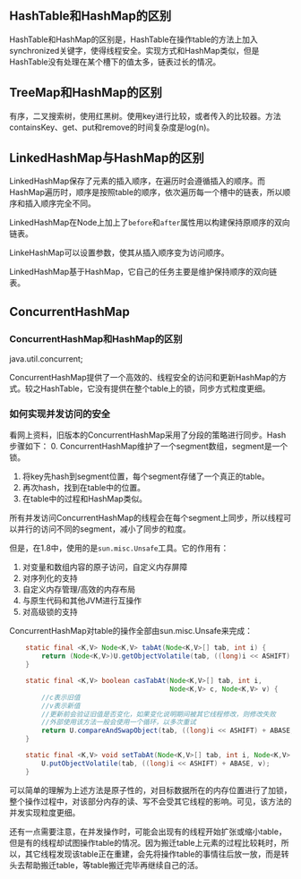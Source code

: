 
## HashTable和HashMap的区别   

HashTable和HashMap的区别是，HashTable在操作table的方法上加入synchronized关键字，使得线程安全。实现方式和HashMap类似，但是HashTable没有处理在某个槽下的值太多，链表过长的情况。


## TreeMap和HashMap的区别   

有序，二叉搜索树，使用红黑树。使用key进行比较，或者传入的比较器。方法containsKey、get、put和remove的时间复杂度是log(n)。


## LinkedHashMap与HashMap的区别   

LinkedHashMap保存了元素的插入顺序，在遍历时会遵循插入的顺序。而HashMap遍历时，顺序是按照table的顺序，依次遍历每一个槽中的链表，所以顺序和插入顺序完全不同。    

LinkedHashMap在Node上加上了`before`和`after`属性用以构建保持原顺序的双向链表。   

LinkeHashMap可以设置参数，使其从插入顺序变为访问顺序。   

LinkedHashMap基于HashMap，它自己的任务主要是维护保持顺序的双向链表。   

## ConcurrentHashMap

### ConcurrentHashMap和HashMap的区别

java.util.concurrent;

ConcurrentHashMap提供了一个高效的、线程安全的访问和更新HashMap的方式。较之HashTable，它没有提供在整个table上的锁，同步方式粒度更细。

### 如何实现并发访问的安全   

看网上资料，旧版本的ConcurrentHashMap采用了分段的策略进行同步。Hash步骤如下：
0. ConcurrentHashMap维护了一个segment数组，segment是一个锁。   
1. 将key先hash到segment位置，每个segment存储了一个真正的table。    
2. 再次hash，找到在table中的位置。      
3. 在table中的过程和HashMap类似。  

所有并发访问ConcurrentHashMap的线程会在每个segment上同步，所以线程可以并行的访问不同的segment，减小了同步的粒度。    

但是，在1.8中，使用的是`sun.misc.Unsafe`工具。它的作用有：   
1. 对变量和数组内容的原子访问，自定义内存屏障   
2. 对序列化的支持
3. 自定义内存管理/高效的内存布局   
4. 与原生代码和其他JVM进行互操作   
5. 对高级锁的支持   

ConcurrentHashMap对table的操作全部由sun.misc.Unsafe来完成：   

```java
    static final <K,V> Node<K,V> tabAt(Node<K,V>[] tab, int i) {
        return (Node<K,V>)U.getObjectVolatile(tab, ((long)i << ASHIFT) + ABASE);
    }

    static final <K,V> boolean casTabAt(Node<K,V>[] tab, int i,
                                        Node<K,V> c, Node<K,V> v) {
        //c表示旧值
        //v表示新值
        //更新前会验证旧值是否变化，如果变化说明期间被其它线程修改，则修改失败
        //外部使用该方法一般会使用一个循环，以多次重试
        return U.compareAndSwapObject(tab, ((long)i << ASHIFT) + ABASE, c, v);
    }

    static final <K,V> void setTabAt(Node<K,V>[] tab, int i, Node<K,V> v) {
        U.putObjectVolatile(tab, ((long)i << ASHIFT) + ABASE, v);
    }
```

可以简单的理解为上述方法是原子性的，对目标数据所在的内存位置进行了加锁，整个操作过程中，对该部分内存的读、写不会受其它线程的影响。可见，该方法的并发实现粒度更细。  

还有一点需要注意，在并发操作时，可能会出现有的线程开始扩张或缩小table，但是有的线程却试图操作table的情况。因为搬迁table上元素的过程比较耗时，所以，其它线程发现该table正在重建，会先将操作table的事情往后放一放，而是转头去帮助搬迁table，等table搬迁完毕再继续自己的活。   